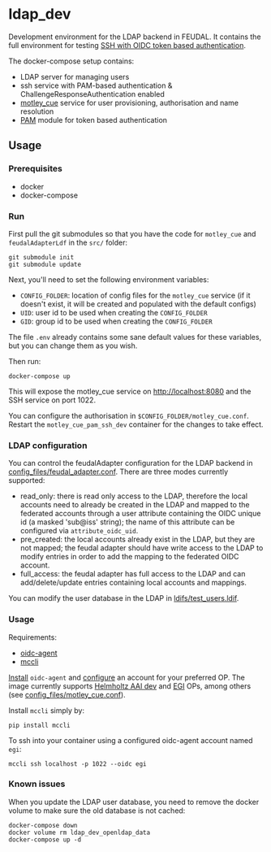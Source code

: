 # ldap_dev

Development environment for the LDAP backend in FEUDAL. It contains the full environment for testing [SSH with OIDC token based authentication](https://github.com/EOSC-synergy/ssh-oidc).

The docker-compose setup contains:
- LDAP server for managing users
- ssh service with PAM-based authentication & ChallengeResponseAuthentication enabled
- [motley_cue](https://github.com/dianagudu/motley_cue) service for user provisioning, authorisation and name resolution
- [PAM](https://git.man.poznan.pl/stash/scm/pracelab/pam.git) module for token based authentication

## Usage

### Prerequisites
- docker
- docker-compose

### Run

First pull the git submodules so that you have the code for `motley_cue` and `feudalAdapterLdf` in the `src/` folder:

```
git submodule init
git submodule update
```

Next, you'll need to set the following environment variables:

- `CONFIG_FOLDER`: location of config files for the `motley_cue` service (if it doesn't exist, it will be created and populated with the default configs)
- `UID`: user id to be used when creating the `CONFIG_FOLDER`
- `GID`: group id to be used when creating the `CONFIG_FOLDER`

The file `.env` already contains some sane default values for these variables, but you can change them as you wish.

Then run:
```
docker-compose up
```

This will expose the motley_cue service on [http://localhost:8080](http://localhost:8080) and the SSH service on port 1022.

You can configure the authorisation in `$CONFIG_FOLDER/motley_cue.conf`. Restart the `motley_cue_pam_ssh_dev` container for the changes to take effect.


### LDAP configuration

You can control the feudalAdapter configuration for the LDAP backend in [config_files/feudal_adapter.conf](config_files/feudal_adapter.conf#L207). There are three modes currently supported:

- read_only: there is read only access to the LDAP, therefore the local accounts
    need to already be created in the LDAP and mapped to the federated accounts through a user 
    attribute containing the OIDC unique id (a masked 'sub@iss' string); the name of this attribute
    can be configured via `attribute_oidc_uid`.
- pre_created: the local accounts already exist in the LDAP, but they are not mapped;
    the feudal adapter should have write access to the LDAP to modify entries in
    order to add the mapping to the federated OIDC account.
- full_access: the feudal adapter has full access to the LDAP and can add/delete/update
    entries containing local accounts and mappings.

You can modify the user database in the LDAP in [ldifs/test_users.ldif](ldifs/test_users.ldif).


### Usage

Requirements:
- [oidc-agent](https://github.com/indigo-dc/oidc-agent)
- [mccli](https://github.com/dianagudu/mccli)

[Install](https://indigo-dc.gitbook.io/oidc-agent/installation/install) `oidc-agent` and [configure](https://indigo-dc.gitbook.io/oidc-agent/user/oidc-gen) an account for your preferred OP. The image currently supports [Helmholtz AAI dev](https://login-dev.helmholtz.de/oauth2) and [EGI](https://aai.egi.eu/oidc) OPs, among others (see [config_files/motley_cue.conf](config_files/motley_cue.conf)).

Install `mccli` simply by:
```
pip install mccli
```

To ssh into your container using a configured oidc-agent account named `egi`:
```
mccli ssh localhost -p 1022 --oidc egi
```

### Known issues

When you update the LDAP user database, you need to remove the docker volume to make sure the old database is not cached:

```
docker-compose down
docker volume rm ldap_dev_openldap_data
docker-compose up -d
```